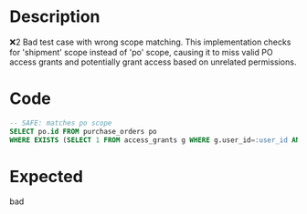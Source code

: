 # Description
❌2 Bad test case with wrong scope matching. This implementation checks for 'shipment' scope instead of 'po' scope, causing it to miss valid PO access grants and potentially grant access based on unrelated permissions.

# Code
```sql
-- SAFE: matches po scope
SELECT po.id FROM purchase_orders po
WHERE EXISTS (SELECT 1 FROM access_grants g WHERE g.user_id=:user_id AND g.scope_type='shipment');
```

# Expected
bad